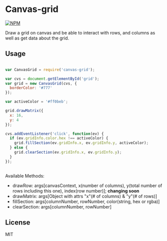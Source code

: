 # Canvas-grid

[![NPM](https://nodei.co/npm/canvas-grid.png?downloads=true)](https://npmjs.org/package/canvas-grid)

Draw a grid on canvas and be able to interact with rows, and columns as well as
get data about the grid.

## Usage

``` javascript

var CanvasGrid = require('canvas-grid');

var cvs = document.getElementById('grid');
var grid = new CanvasGrid(cvs, {
  borderColor: '#777'
});

var activeColor = '#ff0beb';

grid.drawMatrix({
  x: 16,
  y: 4
});

cvs.addEventListener('click', function(ev) {
  if (ev.gridInfo.color.hex !== activeColor) {
    grid.fillSection(ev.gridInfo.x, ev.gridInfo.y, activeColor);
  } else {
    grid.clearSection(ev.gridInfo.x, ev.gridInfo.y);
  }
});
  
```
Available Methods:
* drawRow: args[canvasContext, x(number of columns), y(total number of rows including this one), index(row number)]; **changing soon**
* drawMatrix: args[Object with attrs "x"(# of columns) & "y"(# of rows)]
* fillSection: args[columnNumber, rowNumber, color(string, hex or rgba)]
* clearSection: args[columnNumber, rowNumber]

## License
MIT
